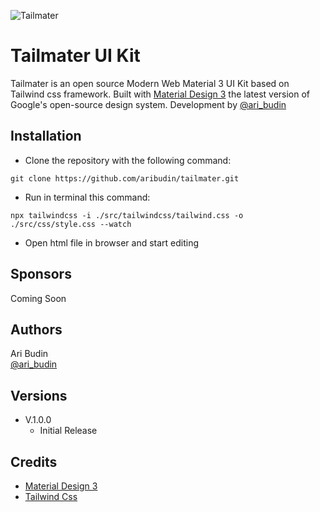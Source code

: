 ![Tailmater](https://github.com/aribudin/talmater/src/img/logo.png?raw=true)
# Tailmater UI Kit

Tailmater is an open source Modern Web Material 3 UI Kit based on Tailwind css framework. Built with [Material Design 3](https://m3.material.io/) the latest version of Google's open-source design system. Development by [@ari_budin](https://twitter.com/ari_budin)

## Installation

* Clone the repository with the following command:

```
git clone https://github.com/aribudin/tailmater.git
```
* Run in terminal this command:

```
npx tailwindcss -i ./src/tailwindcss/tailwind.css -o ./src/css/style.css --watch
```
* Open html file in browser and start editing

## Sponsors

Coming Soon

## Authors

Ari Budin  
[@ari_budin](https://twitter.com/ari_budin)

## Versions

* V.1.0.0
    * Initial Release

## Credits

* [Material Design 3](https://m3.material.io/)
* [Tailwind Css](https://tailwindcss.com/)
